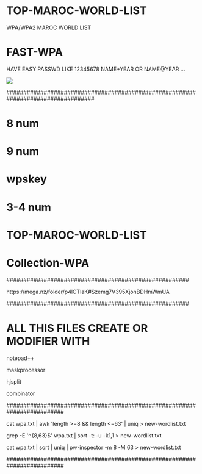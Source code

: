 # TOP-MAROC-WORLD-LIST
WPA/WPA2 MAROC WORLD LIST
# FAST-WPA
HAVE EASY PASSWD LIKE 12345678 NAME+YEAR OR NAME@YEAR ...




<img src="https://i.imgur.com/6kSTLSH.png">

##################################################################################

# 8 num
# 9 num
# wpskey
# 3-4 num
# TOP-MAROC-WORLD-LIST
# Collection-WPA
<P> ######################################################
<P> https://mega.nz/folder/p4lCTIaK#Szemg7V395XjonBDHmWmUA
<P> ######################################################

# ALL THIS FILES CREATE  OR MODIFIER WITH

<P> notepad++
<P> maskprocessor
<P> hjsplit
<P> combinator
  
<P> #########################################################################
<P> 	cat wpa.txt | awk 'length >=8 && length <=63' | uniq > new-wordlist.txt 
<P> 	grep -E '^.{8,63}$' wpa.txt | sort -t: -u -k1,1 > new-wordlist.txt 
<P>  cat wpa.txt | sort | uniq | pw-inspector -m 8 -M 63 > new-wordlist.txt
<P> #########################################################################
 
